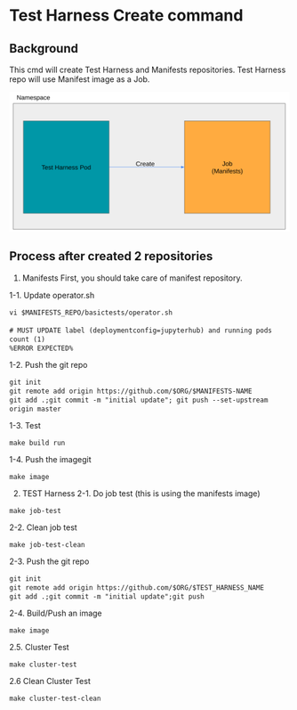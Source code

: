 # Test Harness Create command

## Background
This cmd will create Test Harness and Manifests repositories. Test Harness repo will use Manifest image as a Job.

![Image](images/test_harness_1.png)


## Process after created 2 repositories

1. Manifests
First, you should take care of manifest repository.

1-1. Update operator.sh
```
vi $MANIFESTS_REPO/basictests/operator.sh

# MUST UPDATE label (deploymentconfig=jupyterhub) and running pods count (1)
%ERROR EXPECTED%

```

1-2. Push the git repo 
~~~
git init 
git remote add origin https://github.com/$ORG/$MANIFESTS-NAME
git add .;git commit -m "initial update"; git push --set-upstream origin master
~~~

1-3. Test
~~~
make build run
~~~

1-4. Push the imagegit 
~~~
make image
~~~

2. TEST Harness
2-1. Do job test (this is using the manifests image)
~~~
make job-test
~~~
2-2. Clean job test
~~~
make job-test-clean
~~~

2-3. Push the git repo
~~~
git init 
git remote add origin https://github.com/$ORG/$TEST_HARNESS_NAME
git add .;git commit -m "initial update";git push
~~~

2-4. Build/Push an image
~~~
make image
~~~

2.5. Cluster Test
~~~
make cluster-test
~~~

2.6 Clean Cluster Test
~~~
make cluster-test-clean
~~~
